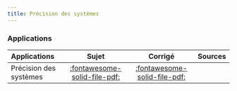 ```yaml
---
title: Précision des systèmes 
---
```



### Applications 
 
| Applications | Sujet | Corrigé | Sources  | 
| :-------------- | :---: | :-----: | :------: | 
| Précision des systèmes | [:fontawesome-solid-file-pdf:](http://xpessoles-cpge.fr/pdf/Cy_02_Ch_03_Application_01_Sujet.pdf) | [:fontawesome-solid-file-pdf:](http://xpessoles-cpge.fr/pdf/Cy_02_Ch_03_Application_01_Corrige.pdf) | | Cellule d'assemblage pour avion Falcon | [:fontawesome-solid-file-pdf:](http://xpessoles-cpge.fr/pdf/Cy_02_Ch_03_Application_02_AssemblageFalcon_Sujet.pdf) | [:fontawesome-solid-file-pdf:](http://xpessoles-cpge.fr/pdf/Cy_02_Ch_03_Application_02_AssemblageFalcon_Corrige.pdf) | [:material-github:](https://github.com/xpessoles/PSI_Cy_02_PredictionPerfomances/tree/main/Chapitre_03_Precision/Cy_02_Ch_03_Application_02_AssemblageFalcon) | 




